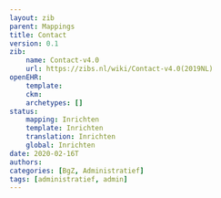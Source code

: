 ```yaml
---
layout: zib
parent: Mappings
title: Contact
version: 0.1
zib:
    name: Contact-v4.0
    url: https://zibs.nl/wiki/Contact-v4.0(2019NL)
openEHR:
    template: 
    ckm: 
    archetypes: []
status:
    mapping: Inrichten
    template: Inrichten
    translation: Inrichten
    global: Inrichten
date: 2020-02-16T
authors:
categories: [BgZ, Administratief]
tags: [administratief, admin]
---
```

